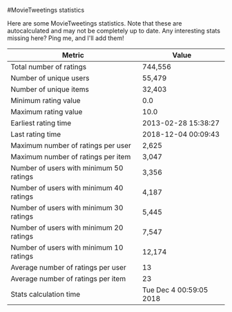#MovieTweetings statistics

Here are some MovieTweetings statistics. Note that these are autocalculated and may not be completely up to date. Any interesting stats missing here? Ping me, and I'll add them!

Metric | Value
--- | ---
Total number of ratings                 | 744,556
Number of unique users                  | 55,479
Number of unique items                  | 32,403
Minimum rating value                    | 0.0
Maximum rating value                    | 10.0
Earliest rating time                    | 2013-02-28 15:38:27
Last rating time                        | 2018-12-04 00:09:43
Maximum number of ratings per user      | 2,625
Maximum number of ratings per item      | 3,047
Number of users with minimum 50 ratings | 3,356
Number of users with minimum 40 ratings | 4,187
Number of users with minimum 30 ratings | 5,445
Number of users with minimum 20 ratings | 7,547
Number of users with minimum 10 ratings | 12,174
Average number of ratings per user      | 13
Average number of ratings per item      | 23
Stats calculation time                  | Tue Dec  4 00:59:05 2018

